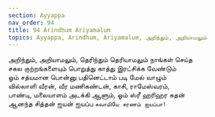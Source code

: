 ```yaml
---
section: Ayyappa
nav_order: 94
title: 94 Arindhum Ariyamalum
topics: Ayyappa, Arindhum, Ariyamalum, அறிந்தும், அறியாமலும்
---
```


அறிந்தும், அறியாமலும், தெரிந்தும் தெரியாமலும்  நாங்கள்  செய்த \
சகல குற்றங்களையும் பொறுத்து காத்து இரட்சிக்க வேண்டும்\
ஓம் சத்யமான பொன்னு பதினெட்டாம் படி மேல் வாழும்\
வில்லாளி வீரன், வீர மணிகண்டன், காசி, ராமேஸ்வரம்,\
பாண்டி, மலையாளம் அடக்கி ஆளும், ஓம் ஸ்ரீ ஹரிஹர சுதன்\
ஆனந்த சித்தன் ஐயன் ஐயப்ப `சுவாமியே சரணம் ஐயப்பா!`
